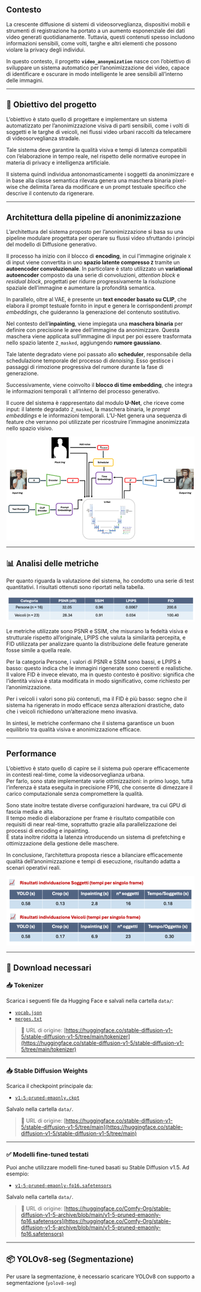 ## Contesto

La crescente diffusione di sistemi di videosorveglianza, dispositivi mobili e strumenti di registrazione ha portato a un aumento esponenziale dei dati video generati quotidianamente. Tuttavia, questi contenuti spesso includono informazioni sensibili, come volti, targhe e altri elementi che possono violare la privacy degli individui.

In questo contesto, il progetto **`video_anonymization`** nasce con l’obiettivo di sviluppare un sistema automatico per l’anonimizzazione dei video, capace di identificare e oscurare in modo intelligente le aree sensibili all’interno delle immagini.

---

## 🎯 Obiettivo del progetto

L’obiettivo è stato quello di progettare e implementare un sistema automatizzato per l’anonimizzazione visiva di parti sensibili, come i volti di soggetti e le targhe di veicoli, nei flussi video urbani raccolti da telecamere di videosorveglianza stradale.

Tale sistema deve garantire la qualità visiva e tempi di latenza compatibili con l’elaborazione in tempo reale, nel rispetto delle normative europee in materia di privacy e intelligenza artificiale.

Il sistema quindi individua antonomasticamente i soggetti da anonimizzare e in base alla classe semantica rilevata genera una maschera binaria pixel-wise che delimita l’area da modificare e un prompt testuale specifico che descrive il contenuto da rigenerare.

---

## Architettura della pipeline di anonimizzazione

L’architettura del sistema proposto per l’anonimizzazione si basa su una pipeline modulare progettata per operare su flussi video sfruttando i principi del modello di Diffusione generativo.

Il processo ha inizio con il blocco di **encoding**, in cui l’immagine originale `X` di input viene convertita in uno **spazio latente compresso `Z`** tramite un **autoencoder convoluzionale**. In particolare è stato utilizzato un **variational autoencoder** composto da una serie di convoluzioni, *attention block* e *residual block*, progettati per ridurre progressivamente la risoluzione spaziale dell’immagine e aumentare la profondità semantica.

In parallelo, oltre al VAE, è presente un **text encoder basato su CLIP**, che elabora il prompt testuale fornito in input e genera le corrispondenti *prompt embeddings*, che guideranno la generazione del contenuto sostitutivo.

Nel contesto dell’**inpainting**, viene impiegata una **maschera binaria** per definire con precisione le aree dell’immagine da anonimizzare. Questa maschera viene applicata sull’immagine di input per poi essere trasformata nello spazio latente `Z_masked`, aggiungendo **rumore gaussiano**.

Tale latente degradato viene poi passato allo **scheduler**, responsabile della schedulazione temporale del processo di *denoising*. Esso gestisce i passaggi di rimozione progressiva del rumore durante la fase di generazione.

Successivamente, viene coinvolto il **blocco di time embedding**, che integra le informazioni temporali `t` all’interno del processo generativo.

Il cuore del sistema è rappresentato dal modulo **U-Net**, che riceve come input: il latente degradato `Z_masked`, la maschera binaria, le *prompt embeddings* e le informazioni temporali. L’U-Net genera una sequenza di feature che verranno poi utilizzate per ricostruire l’immagine anonimizzata nello spazio visivo.


![Architettura della pipeline](images/inpainting_schema.png)

---

## 📊 Analisi delle metriche

Per quanto riguarda la valutazione del sistema, ho condotto una serie di test quantitativi. I risultati ottenuti sono riportati nella tabella.

![Valutazione metriche](images/valutazione_metriche.png)

Le metriche utilizzate sono PSNR e SSIM, che misurano la fedeltà visiva e strutturale rispetto all’originale, LPIPS che valuta la similarità percepita, e FID utilizzata per analizzare quanto la distribuzione delle feature generate fosse simile a quella reale.

Per la categoria Persone, i valori di PSNR e SSIM sono bassi, e LPIPS è basso: questo indica che le immagini rigenerate sono coerenti e realistiche. Il valore FID è invece elevato, ma in questo contesto è positivo: significa che l’identità visiva è stata modificata in modo significativo, come richiesto per l’anonimizzazione.

Per i veicoli i valori sono più contenuti, ma il FID è più basso: segno che il sistema ha rigenerato in modo efficace senza alterazioni drastiche, dato che i veicoli richiedono un’alterazione meno invasiva.

In sintesi, le metriche confermano che il sistema garantisce un buon equilibrio tra qualità visiva e anonimizzazione efficace.

---

## Performance
 
L’obiettivo è stato quello di capire se il sistema può operare efficacemente in contesti real-time, come la videosorveglianza urbana.  
Per farlo, sono state implementate varie ottimizzazioni: in primo luogo, tutta l’inferenza è stata eseguita in precisione FP16, che consente di dimezzare il carico computazionale senza compromettere la qualità.  

Sono state inoltre testate diverse configurazioni hardware, tra cui GPU di fascia media e alta.  
Il tempo medio di elaborazione per frame è risultato compatibile con requisiti di near real-time, soprattutto grazie alla parallelizzazione dei processi di encoding e inpainting.  
È stata inoltre ridotta la latenza introducendo un sistema di prefetching e ottimizzazione della gestione delle maschere.  

In conclusione, l’architettura proposta riesce a bilanciare efficacemente qualità dell’anonimizzazione e tempi di esecuzione, risultando adatta a scenari operativi reali.


![Valutazione performance](images/valutazione_performance.png)

---

## 📁 Download necessari

### 📥 Tokenizer

Scarica i seguenti file da Hugging Face e salvali nella cartella `data/`:

- [`vocab.json`](https://huggingface.co/stable-diffusion-v1-5/stable-diffusion-v1-5/resolve/main/tokenizer/vocab.json)
- [`merges.txt`](https://huggingface.co/stable-diffusion-v1-5/stable-diffusion-v1-5/resolve/main/tokenizer/merges.txt)

> 📌 URL di origine: [https://huggingface.co/stable-diffusion-v1-5/stable-diffusion-v1-5/tree/main/tokenizer](https://huggingface.co/stable-diffusion-v1-5/stable-diffusion-v1-5/tree/main/tokenizer)

---

### 📥 Stable Diffusion Weights

Scarica il checkpoint principale da:

- [`v1-5-pruned-emaonly.ckpt`](https://huggingface.co/stable-diffusion-v1-5/stable-diffusion-v1-5/resolve/main/v1-5-pruned-emaonly.ckpt)

Salvalo nella cartella `data/`.

> 📌 URL di origine: [https://huggingface.co/stable-diffusion-v1-5/stable-diffusion-v1-5/tree/main](https://huggingface.co/stable-diffusion-v1-5/stable-diffusion-v1-5/tree/main)

---

### ✅ Modelli fine-tuned testati

Puoi anche utilizzare modelli fine-tuned basati su Stable Diffusion v1.5. Ad esempio:

- [`v1-5-pruned-emaonly-fp16.safetensors`](https://huggingface.co/Comfy-Org/stable-diffusion-v1-5-archive/resolve/main/v1-5-pruned-emaonly-fp16.safetensors)

Salvalo nella cartella `data/`.

> 📌 URL di origine: [https://huggingface.co/Comfy-Org/stable-diffusion-v1-5-archive/blob/main/v1-5-pruned-emaonly-fp16.safetensors](https://huggingface.co/Comfy-Org/stable-diffusion-v1-5-archive/blob/main/v1-5-pruned-emaonly-fp16.safetensors)

---

## 📦 YOLOv8-seg (Segmentazione)

Per usare la segmentazione, è necessario scaricare YOLOv8 con supporto a segmentazione (`yolov8-seg`)
